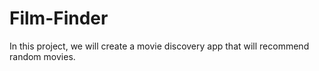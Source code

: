 # Film-Finder
In this project, we will  create a movie discovery app that will recommend random movies.
